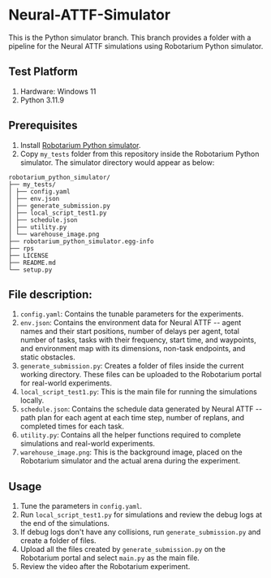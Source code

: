 # Neural-ATTF-Simulator
This is the Python simulator branch. This branch provides a folder with a pipeline for the Neural ATTF simulations using Robotarium Python simulator.

## Test Platform
1. Hardware: Windows 11
2. Python 3.11.9

## Prerequisites
1. Install [Robotarium Python simulator](https://github.com/robotarium/robotarium_python_simulator).
2. Copy `my_tests` folder from this repository inside the Robotarium Python simulator. The simulator directory would appear as below:
  ```
  robotarium_python_simulator/
  ├── my_tests/
  │ ├── config.yaml
  │ ├── env.json
  │ ├── generate_submission.py
  │ ├── local_script_test1.py
  │ ├── schedule.json
  │ ├── utility.py
  │ └── warehouse_image.png
  ├── robotarium_python_simulator.egg-info
  ├── rps
  ├── LICENSE
  ├── README.md
  └── setup.py
  ```

## File description:
1. `config.yaml`: Contains the tunable parameters for the experiments.
2. `env.json`: Contains the environment data for Neural ATTF -- agent names and their start positions, number of delays per agent, total number of tasks, tasks with their frequency, start time, and waypoints, and environment map with its dimensions, non-task endpoints, and static obstacles.
3. `generate_submission.py`: Creates a folder of files inside the current working directory. These files can be uploaded to the Robotarium portal for real-world experiments.
4. `local_script_test1.py`: This is the main file for running the simulations locally.
5. `schedule.json`: Contains the schedule data generated by Neural ATTF -- path plan for each agent at each time step, number of replans, and completed times for each task.
6. `utility.py`: Contains all the helper functions required to complete simulations and real-world experiments.
7. `warehouse_image.png`: This is the background image, placed on the Robotarium simulator and the actual arena during the experiment.

## Usage
1. Tune the parameters in `config.yaml`.
2. Run `local_script_test1.py` for simulations and review the debug logs at the end of the simulations.
3. If debug logs don't have any collisions, run `generate_submission.py` and create a folder of files.
4. Upload all the files created by `generate_submission.py` on the Robotarium portal and select `main.py` as the main file.
5. Review the video after the Robotarium experiment.
